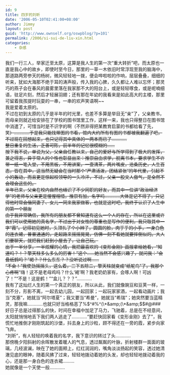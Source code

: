 ```yaml
---
id: 9
title: 四岁的刘昕
date: '2006-05-10T02:41:00+08:00'
author: Jimmy
layout: post
guid: 'http://www.ownself.org/oswpblog/?p=101'
permalink: /2006/si-sui-de-liu-xin.html
categories:
    - 杂感
---
```


 我们一行三人，举家迁至太原，这算是我人生的第一次“重大转折”吧，而太原也一直是我心中的故乡，即使时至今日，那里的一草一木依旧时常浮现至我的脑海中，那道路两旁参天的杨树，微风轻轻地一拨，便会哗啦啦的作响，层层叠叠，细细的听来，犹如大海那不绝于耳的涛声般，传入我的心脾，久久都让人难以忘怀；那灵巧的燕子会在春风的晨雾里落在我家那不大的阳台上，或是轻轻啄食，或是呢喃细语，驻足片刻，然后才轻展羽翅；还有那在年幼的我看来是如此高大的主楼，那里可留着我孩提时玩耍的一串，一串的欢声笑语啊~~   
 我是爱着太原的。   
 不过在初到太原的几乎是半年的时光里，也差不多算是举目无“亲”了，父亲教书，而母亲则就近给安排在了学校的图书馆里工作，这样一来，我也只得整日在图书馆中消遣了，可惜当时是不识字的啊（不然非得把某教育启蒙的书都给看了先，笑~~）…………于是我只能找带图的书看，馆内大约所有有图的书都被我翻遍了吧，不过现在回想起来，也只记得其中具体的一两本而已了…………   
 整日重复的生活，乏善可陈，前半年的记忆很模糊的……   
 按下我不说，单说为父，父亲自任教以来，自己的爱好与所学得到了极大的发挥，兼之得志，异于常人的个性也彰显出来：推崇自由求学，脱离书本，要求学生不许带一纸一笔入堂，不用黑板，不用讲案，一壶清茶，两片嘴皮，沧桑历史，人生百态，皆在其中，这当然无疑会在当时那个“严肃活泼，团结紧张”的年代里，引起不小的轰动，而且更是惊起校领导的一头冷汗，不过，父亲一股文人傲气，是全然不会理会这些的。   
 半年已来，父亲在校内自然也结识了不少同职的好友，而其中一位讲“政治经济学”的老师与父亲更是惺惺相惜，推崇有加，名字吗…………大体是记不得了，只记得他时常会偕同妻子、女儿一同来我家做客，也就是这时吧，我终于认识了人生中的第一个朋友   
 由于我非常确信，我所有的朋友都不曾知道有这么一个人的存在，所以在这里或许我们可以使用她的真名字，不过出于对女性的尊重也是写作的便利，我只取其中一字“霞”。记得初见她时，头顶扎了个小辫子，圆圆的脸，肉乎乎的小手，一身白色的连衣裙，普普通通的，走起路来摇摇晃晃，仿佛一刻不看她就要摔倒似的。大人们要聊天，就把我们赶到小屋去了，让自己玩。   
 出于一半分享，一半炫耀的心情，我把最喜欢的《变形金刚》画报拿给她看，“知道吗？！？擎天柱多么多么的厉害！”这个……她当然不会感兴趣了，就问我：“会叠纸鹤吗？”褐？？什么东东？？没听说过啊……   
“不会！”我使劲摇摇头，这么着，三下五除二，擎天柱就变成“纸鸵鸟”了，我那个心疼啊~~“嗨！这不是老母鸡吗？什么‘褐’啊？我老奶奶家有，会啄人啊！可凶了！”“不是！这是鹤！”“盒儿？？？”…………   
 我有了这灿烂人生的第一个真正的朋友，所以从此，我们就像豌豆和豆荚一样，一刻不分，形影不离，一起去幼儿园，一起回家；一起玩家家酒，一起看动画片；我当“克塞”，她就当“阿尔塔夏”；我又要当“希曼”，她就当“希瑞”；她突然要当蓝精灵，那我嘛…………也就只好当格格恶了%$^#%^(\*&amp;(\*&amp;$$#@###   
 好日子总是过得那么的快，时间在幸福中加足了马力，飞驰着，总是在不经意间，太阳就悄悄地丢下我们两人逃走了…………“要赶快回家看《变形金刚》去了”，我慌忙地推倒才刚刚筑起的沙堡，抖去身上的沙粒，顾不得还在一旁的霞，紧步向家飞奔。   
 “刘昕”，有人轻轻的唤着我的名字，我下意识的转过了头…………   
 那傍晚夕阳斜射的余晖散发着暖人的气息，透过粼粼的叶脉，折射楼群一面面的玻璃，几经波澜，映在了她的面颊上，红红润润的，嘴角淡淡扬起的笑容，透过她清澈见底的眼神，随着风拂了过来，轻轻地拨动着她的头发，却也轻轻地拨动着我的心，还是那一身白色的连衣裙………   
 她就像是一个天使一般…………